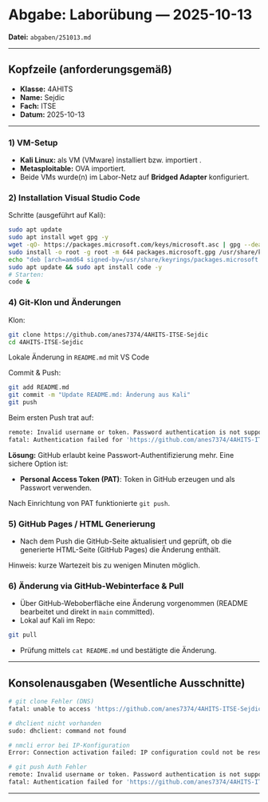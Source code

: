 # Abgabe: Laborübung — 2025-10-13

**Datei:** `abgaben/251013.md`

---

## Kopfzeile (anforderungsgemäß)

* **Klasse:** 4AHITS
* **Name:** Sejdic
* **Fach:** ITSE
* **Datum:** 2025-10-13

---

### 1) VM-Setup

* **Kali Linux:** als VM (VMware) installiert bzw. importiert .
* **Metasploitable:** OVA importiert.
* Beide VMs wurde(n) im Labor-Netz auf **Bridged Adapter** konfiguriert. 

### 2) Installation Visual Studio Code

Schritte (ausgeführt auf Kali):

```bash
sudo apt update
sudo apt install wget gpg -y
wget -qO- https://packages.microsoft.com/keys/microsoft.asc | gpg --dearmor > packages.microsoft.gpg
sudo install -o root -g root -m 644 packages.microsoft.gpg /usr/share/keyrings/
echo "deb [arch=amd64 signed-by=/usr/share/keyrings/packages.microsoft.gpg] https://packages.microsoft.com/repos/code stable main" | sudo tee /etc/apt/sources.list.d/vscode.list
sudo apt update && sudo apt install code -y
# Starten:
code &
```

### 4) Git-Klon und Änderungen

Klon:

```bash
git clone https://github.com/anes7374/4AHITS-ITSE-Sejdic
cd 4AHITS-ITSE-Sejdic
```

Lokale Änderung in `README.md` mit VS Code

Commit & Push:

```bash
git add README.md
git commit -m "Update README.md: Änderung aus Kali"
git push
```

Beim ersten Push trat auf:

```bash
remote: Invalid username or token. Password authentication is not supported for Git operations.
fatal: Authentication failed for 'https://github.com/anes7374/4AHITS-ITSE-Sejdic/'
```

**Lösung:** GitHub erlaubt keine Passwort-Authentifizierung mehr. Eine sichere Option ist:

* **Personal Access Token (PAT)**: Token in GitHub erzeugen und als Passwort verwenden.

Nach Einrichtung von PAT funktionierte `git push`.

### 5) GitHub Pages / HTML Generierung

* Nach dem Push die GitHub-Seite aktualisiert und geprüft, ob die generierte HTML-Seite (GitHub Pages) die Änderung enthält. 

Hinweis: kurze Wartezeit bis zu wenigen Minuten möglich.

### 6) Änderung via GitHub-Webinterface & Pull

* Über GitHub-Weboberfläche eine Änderung vorgenommen (README bearbeitet und direkt in `main` committed).
* Lokal auf Kali im Repo:

```bash
git pull
```

* Prüfung mittels `cat README.md` und bestätigte die Änderung.

---


## Konsolenausgaben (Wesentliche Ausschnitte)

```bash
# git clone Fehler (DNS)
fatal: unable to access 'https://github.com/anes7374/4AHITS-ITSE-Sejdic/': Could not resolve host: github.com

# dhclient nicht vorhanden
sudo: dhclient: command not found

# nmcli error bei IP-Konfiguration
Error: Connection activation failed: IP configuration could not be reserved (no available address, timeout, etc.).

# git push Auth Fehler
remote: Invalid username or token. Password authentication is not supported for Git operations.
fatal: Authentication failed for 'https://github.com/anes7374/4AHITS-ITSE-Sejdic/'
```

---
